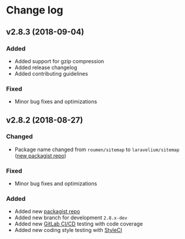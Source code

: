 # Change log


## v2.8.3 (2018-09-04)

### Added

- Added support for gzip compression
- Added release changelog
- Added contributing guidelines

### Fixed

- Minor bug fixes and optimizations


## v2.8.2 (2018-08-27)

### Changed

- Package name changed from ``roumen/sitemap`` to ``laravelium/sitemap`` ([new packagist repo](https://packagist.org/packages/laravelium/sitemap))

### Fixed

- Minor bug fixes and optimizations

### Added

- Added new [packagist repo](https://packagist.org/packages/laravelium/sitemap)
- Added new branch for development ``2.8.x-dev``
- Added new [GitLab CI/CD](https://docs.gitlab.com/ee/ci/) testing with code coverage
- Added new coding style testing with [StyleCI](https://gitlab.styleci.io/repos/8085174)
